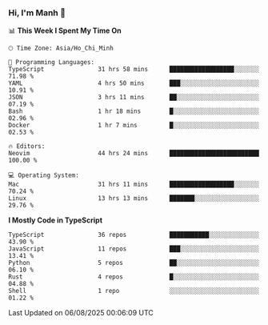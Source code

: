 ### Hi, I'm Manh 👋

<!--START_SECTION:waka-->
📊 **This Week I Spent My Time On** 

```text
🕑︎ Time Zone: Asia/Ho_Chi_Minh

💬 Programming Languages: 
TypeScript               31 hrs 58 mins      ██████████████████░░░░░░░   71.98 % 
YAML                     4 hrs 50 mins       ███░░░░░░░░░░░░░░░░░░░░░░   10.91 % 
JSON                     3 hrs 11 mins       ██░░░░░░░░░░░░░░░░░░░░░░░   07.19 % 
Bash                     1 hr 18 mins        █░░░░░░░░░░░░░░░░░░░░░░░░   02.96 % 
Docker                   1 hr 7 mins         █░░░░░░░░░░░░░░░░░░░░░░░░   02.53 % 

🔥 Editors: 
Neovim                   44 hrs 24 mins      █████████████████████████   100.00 % 

💻 Operating System: 
Mac                      31 hrs 11 mins      ██████████████████░░░░░░░   70.24 % 
Linux                    13 hrs 13 mins      ███████░░░░░░░░░░░░░░░░░░   29.76 % 
```

**I Mostly Code in TypeScript** 

```text
TypeScript               36 repos            ███████████░░░░░░░░░░░░░░   43.90 % 
JavaScript               11 repos            ███░░░░░░░░░░░░░░░░░░░░░░   13.41 % 
Python                   5 repos             ██░░░░░░░░░░░░░░░░░░░░░░░   06.10 % 
Rust                     4 repos             █░░░░░░░░░░░░░░░░░░░░░░░░   04.88 % 
Shell                    1 repo              ░░░░░░░░░░░░░░░░░░░░░░░░░   01.22 % 
```




 Last Updated on 06/08/2025 00:06:09 UTC
<!--END_SECTION:waka-->
